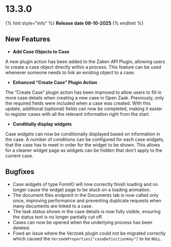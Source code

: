 
# 13.3.0



{% hint style="info" %}
**Release date 08-10-2025**
{% endhint %}

## New Features

* **Add Case Objects to Case** &#x20;

A new plugin action has been added to the Zaken API Plugin, allowing users to create a case object directly within a process. This feature can be used whenever someone needs to link an existing  object to a case.

* **Enhanced “Create Case” Plugin Action**&#x20;

The “Create Case” plugin action has been improved to allow users to fill in more case details when creating a new case in Open Zaak. Previously, only the required fields were included when a case was created. With this update, additional (optional) fields can now be completed, making it easier to register cases with all the relevant information right from the start.

* **Conditially display widgets**

Case widgets can now be conditionally displayed based on information in the case. A number of conditions can be configured
for each case widgets, that the case has to meet in order for the widget to be shown. This allows for a cleaner widget page
as widgets can be hidden that don't apply to the current case.

## Bugfixes

* Case widgets of type FormIO will now correctly finish loading and no longer cause the widget
  page to be stuck on a loading animation.
* The document files endpoint in the Documents tab is now called only once, improving performance and preventing duplicate requests when many documents are linked to a case.
* The task status shown in the case details is now fully visible, ensuring the status text is no longer partially cut off.
* Cases can now be opened when the underlying process has been deleted.
* Fixed an issue where the Verzoek plugin could not be migrated correctly which caused the
  `VerzoekProperties["caseDefinitionKey"]` to be `NULL`.
